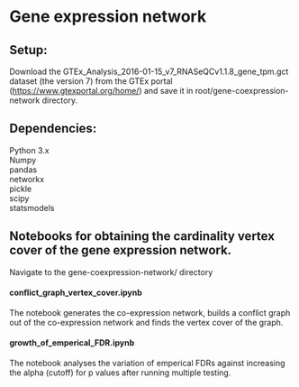 # Gene expression network

## Setup:

Download the GTEx_Analysis_2016-01-15_v7_RNASeQCv1.1.8_gene_tpm.gct dataset (the version 7) from the GTEx portal (https://www.gtexportal.org/home/) and save it in root/gene-coexpression-network directory.

## Dependencies:

Python 3.x  
Numpy  
pandas  
networkx  
pickle  
scipy  
statsmodels  

## Notebooks for obtaining the cardinality vertex cover of the gene expression network.

Navigate to the gene-coexpression-network/ directory

#### conflict_graph_vertex_cover.ipynb

The notebook generates the co-expression network, builds a conflict graph out of the co-expression network and finds the vertex cover of the graph.

#### growth_of_emperical_FDR.ipynb

The notebook analyses the variation of emperical FDRs against increasing the alpha (cutoff) for p values after running multiple testing.
